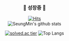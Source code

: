 
<div align=center>
  
###    <tap><tap><tap>🌱 성장중 🌱</tap></tap></tap> </center>

[![Hits](https://hits.seeyoufarm.com/api/count/incr/badge.svg?url=https%3A%2F%2Fgithub.com%2Fmetorg&count_bg=%2379C83D&title_bg=%23555555&icon=&icon_color=%23E7E7E7&title=hits&edge_flat=false)](https://hits.seeyoufarm.com)                            
![SeungMin's github stats](https://github-readme-stats.vercel.app/api?username=metorg&show_icons=true&theme=gruvbox)

[![solved.ac tier](http://mazassumnida.wtf/api/v2/generate_badge?boj=metrog)](https://solved.ac/metrog)
![Top Langs](https://github-readme-stats.vercel.app/api/top-langs/?username=metorg)
</div>
<!--



Here are some ideas to get you started:

- 🔭 I’m currently working on ...
- 🌱 I’m currently learning ...
- 👯 I’m looking to collaborate on ...
- 🤔 I’m looking for help with ...
- 💬 Ask me about ...
- 📫 How to reach me: ...
- 😄 Pronouns: ...
- ⚡ Fun fact: ...
-->
